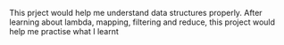 This prject would help me understand data structures properly.
After learning about lambda, mapping, filtering and reduce, this project would help me practise what I learnt
